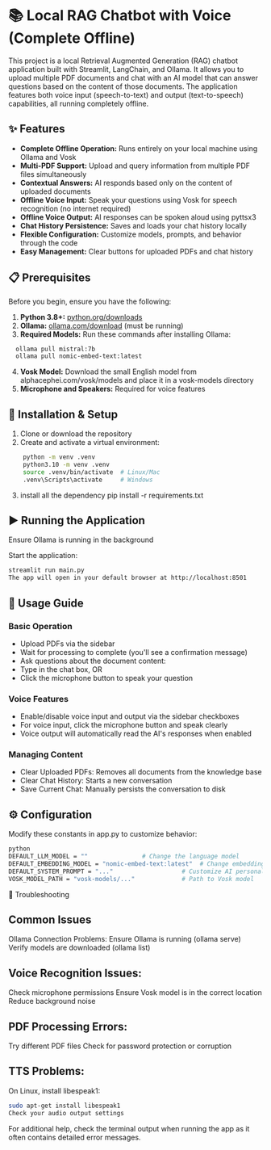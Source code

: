 # 📚 Local RAG Chatbot with Voice (Complete Offline)

This project is a local Retrieval Augmented Generation (RAG) chatbot application built with Streamlit, LangChain, and Ollama. It allows you to upload multiple PDF documents and chat with an AI model that can answer questions based on the content of those documents. The application features both voice input (speech-to-text) and output (text-to-speech) capabilities, all running completely offline.

## ✨ Features

* **Complete Offline Operation:** Runs entirely on your local machine using Ollama and Vosk
* **Multi-PDF Support:** Upload and query information from multiple PDF files simultaneously
* **Contextual Answers:** AI responds based only on the content of uploaded documents
* **Offline Voice Input:** Speak your questions using Vosk for speech recognition (no internet required)
* **Offline Voice Output:** AI responses can be spoken aloud using pyttsx3
* **Chat History Persistence:** Saves and loads your chat history locally
* **Flexible Configuration:** Customize models, prompts, and behavior through the code
* **Easy Management:** Clear buttons for uploaded PDFs and chat history

## 📋 Prerequisites

Before you begin, ensure you have the following:

1. **Python 3.8+:** [python.org/downloads](https://www.python.org/downloads/)
2. **Ollama:** [ollama.com/download](https://ollama.com/download) (must be running)
3. **Required Models:** Run these commands after installing Ollama:
  ```bash
    ollama pull mistral:7b
    ollama pull nomic-embed-text:latest
   ```
4. **Vosk Model:** Download the small English model from alphacephei.com/vosk/models and place it in a vosk-models directory   
5. **Microphone and Speakers:** Required for voice features

## 🚀 Installation & Setup

1. Clone or download the repository
2. Create and activate a virtual environment:
```bash
    python -m venv .venv 
    python3.10 -m venv .venv
    source .venv/bin/activate  # Linux/Mac
    .venv\Scripts\activate     # Windows
```
3. install all the dependency 
pip install -r requirements.txt

## ▶️ Running the Application
Ensure Ollama is running in the background

Start the application:

``` bash
streamlit run main.py
The app will open in your default browser at http://localhost:8501
```

## 📄 Usage Guide

### Basic Operation
*  Upload PDFs via the sidebar
* Wait for processing to complete (you'll see a confirmation message)
* Ask questions about the document content:
* Type in the chat box, OR
* Click the microphone button to speak your question

### Voice Features

* Enable/disable voice input and output via the sidebar checkboxes
* For voice input, click the microphone button and speak clearly
* Voice output will automatically read the AI's responses when enabled

### Managing Content
* Clear Uploaded PDFs: Removes all documents from the knowledge base
* Clear Chat History: Starts a new conversation
* Save Current Chat: Manually persists the conversation to disk

## ⚙️ Configuration
Modify these constants in app.py to customize behavior:

```bash
python
DEFAULT_LLM_MODEL = ""               # Change the language model
DEFAULT_EMBEDDING_MODEL = "nomic-embed-text:latest"  # Change embedding model
DEFAULT_SYSTEM_PROMPT = "..."                   # Customize AI personality
VOSK_MODEL_PATH = "vosk-models/..."             # Path to Vosk model
```

🐞 Troubleshooting

## Common Issues
Ollama Connection Problems:
Ensure Ollama is running (ollama serve)
Verify models are downloaded (ollama list)

## Voice Recognition Issues:

Check microphone permissions
Ensure Vosk model is in the correct location
Reduce background noise

## PDF Processing Errors:

Try different PDF files
Check for password protection or corruption

## TTS Problems:

On Linux, install libespeak1:

```bash
sudo apt-get install libespeak1
Check your audio output settings
```

For additional help, check the terminal output when running the app as it often contains detailed error messages.


